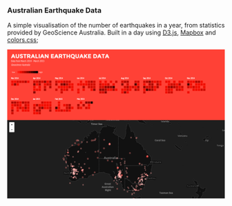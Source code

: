 ### Australian Earthquake Data

A simple visualisation of the number of earthquakes in a year, from statistics provided by GeoScience Australia.
Built in a day using [D3.js](https://github.com/mbostock/d3), [Mapbox](https://github.com/mapbox/mapbox.js) and [colors.css](https://github.com/mrmrs/colors);

![Screenshot](/data/screenshot.png?raw=true "Screenshot")